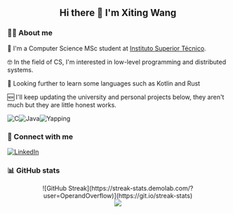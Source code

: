 <div align="center">
    <h2> Hi there 👋 I'm Xiting Wang
</div>

### 🙋‍♂️ About me
🏫 I'm a Computer Science MSc student at [Instituto Superior Técnico](https://tecnico.ulisboa.pt/). 

🤓 In the field of CS, I'm interested in low-level programming and distributed systems.

👀 Looking further to learn some languages such as Kotlin and Rust

🆕 I'll keep updating the university and personal projects below, they aren't much but they are little honest works.

![C](https://img.shields.io/badge/c-%2300599C.svg?style=for-the-badge&logo=c&logoColor=white)![Java](https://img.shields.io/badge/java-%23ED8B00.svg?style=for-the-badge&logo=openjdk&logoColor=white)![Yapping](https://img.shields.io/badge/%F0%9F%97%A3_yapping-badge?style=for-the-badge)


### 🤝 Connect with me
[![LinkedIn](https://img.shields.io/badge/LinkedIn-0077B5?style=for-the-badge&logo=linkedin&logoColor=white)](https://www.linkedin.com/in/xitingwang)


### 📊 GitHub stats
<div align="center">
    ![GitHub Streak](https://streak-stats.demolab.com/?user=OperandOverflow)](https://git.io/streak-stats)
    <br>
    <img src="https://github-readme-stats.vercel.app/api/top-langs/?username=OperandOverflow&theme=nightowl&hide_border=true&include_all_commits=true&count_private=true&layout=compact">
</div>


<!--
**OperandOverflow/OperandOverflow** is a ✨ _special_ ✨ repository because its `README.md` (this file) appears on your GitHub profile.

Here are some ideas to get you started:

- 🔭 I’m currently working on ...
- 🌱 I’m currently learning ...
- 👯 I’m looking to collaborate on ...
- 🤔 I’m looking for help with ...
- 💬 Ask me about ...
- 📫 How to reach me: ...
- 😄 Pronouns: ...
- ⚡ Fun fact: ...
-->
